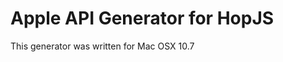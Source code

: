 Apple API Generator for HopJS
===============================

This generator was written for Mac OSX 10.7
